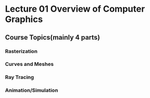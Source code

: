 # Lecture 01 Overview of Computer Graphics

## Course Topics(mainly 4 parts)

### Rasterization

### Curves and Meshes

### Ray Tracing

### Animation/Simulation

